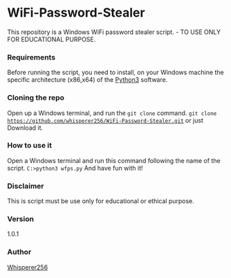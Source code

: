 # WiFi-Password-Stealer
This repository is a Windows WiFi password stealer script. - TO USE ONLY FOR EDUCATIONAL PURPOSE.

### Requirements
Before running the script, you need to install, on your Windows machine the specific architecture (x86,x64) of the [Python3](https://www.python.org/downloads/windows/) software.</li>
  <!-- <li> Executing <code>python3 pip install requests</code> to install the python <b>requests</b> module.</li>
  <li> Go to [WebHook](https://webhook.site/) and copy the given <b>Unique generated URL</b> and paste it after the <code>-i</code> argument to received the WiFi Password remotely.</li> -->

### Cloning the repo
Open up a Windows terminal, and run the `git clone` command.
<code>git clone https://github.com/whisperer256/WiFi-Password-Stealer.git</code>
or just Download it.

### How to use it
Open a Windows terminal and run this command following the name of the script.
<code>C:\>python3 wfps.py</code>
And have fun with it!

### Disclaimer
This is script must be use only for educational or ethical purpose.

### Version
1.0.1

### Author
[Whisperer256](https://twitter.com/whisperer256)
